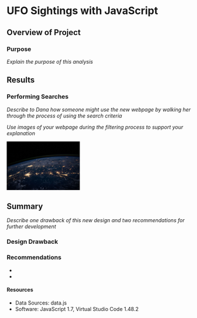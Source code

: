 # UFO Sightings with JavaScript

## Overview of Project
### Purpose
*Explain the purpose of this analysis*

## Results
### Performing Searches
*Describe to Dana how someone might use the new webpage by walking her through the process of using the search criteria*

*Use images of your webpage during the filtering process to support your explanation*

<img src='https://github.com/npantfoerder/UFOs/blob/master/static/images/nasa.jpg' width=200> 

## Summary
*Describe one drawback of this new design and two recommendations for further development*
### Design Drawback

### Recommendations
- 
- 

#### Resources
- Data Sources: data.js
- Software: JavaScript 1.7, Virtual Studio Code 1.48.2


